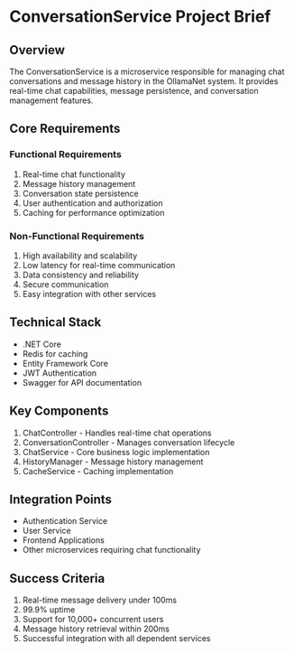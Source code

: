 # ConversationService Project Brief

## Overview
The ConversationService is a microservice responsible for managing chat conversations and message history in the OllamaNet system. It provides real-time chat capabilities, message persistence, and conversation management features.

## Core Requirements

### Functional Requirements
1. Real-time chat functionality
2. Message history management
3. Conversation state persistence
4. User authentication and authorization
5. Caching for performance optimization

### Non-Functional Requirements
1. High availability and scalability
2. Low latency for real-time communication
3. Data consistency and reliability
4. Secure communication
5. Easy integration with other services

## Technical Stack
- .NET Core
- Redis for caching
- Entity Framework Core
- JWT Authentication
- Swagger for API documentation

## Key Components
1. ChatController - Handles real-time chat operations
2. ConversationController - Manages conversation lifecycle
3. ChatService - Core business logic implementation
4. HistoryManager - Message history management
5. CacheService - Caching implementation

## Integration Points
- Authentication Service
- User Service
- Frontend Applications
- Other microservices requiring chat functionality

## Success Criteria
1. Real-time message delivery under 100ms
2. 99.9% uptime
3. Support for 10,000+ concurrent users
4. Message history retrieval within 200ms
5. Successful integration with all dependent services 